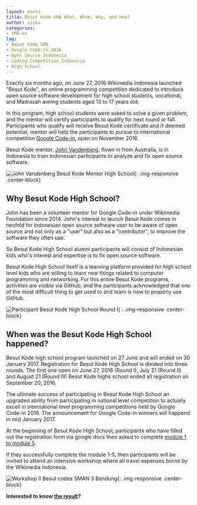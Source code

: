 ```yaml
---
layout: posts
title: Besut Kode SMA What, When, Why, and How?
author: siska
categories:
- SMA-en
tag:
- Besut Kode SMA
- Google Code-in 2016
- Open Source Indonesia
- Coding Competition Indonesia
- High School
---
```


Exactly six months ago, on June 27, 2016 Wikimedia Indonesia launched "Besut Kode", an online programming competition dedicated to introduce 
open source software development for high school students, vocational, and Madrasah aiming students aged 13 to 17 years old.

In this program, high school students were asked to solve a given problem, and the mentor will certify participants to qualify for next round
or fall. Participants who qualify will receive Besut Kode certificate and if deemed potential, mentor will help the participants to pursue to international competition [Google Code-in](https://wikimedia-id.github.io/sma-en/2017/01/06/BesutKodeSMAnGoogleCodein.html), open on November 2016.

Besut Kode mentor, [John Vandenberg](https://github.com/jayvdb), flown in from Australia, is in Indonesia to train Indonesian participants to analyze and fix open source software. 

![John Vandenberg Besut Kode Mentor High School](http://wikimedia-id.github.io/besutkode/img/John%20Besut%20Kode%20Mentor.jpg "John Vandenberg mentor Besut Kode High School"){: .img-responsive .center-block}

## Why Besut Kode High School? 

John has been a volunteer mentor for Google Code-in under Wikimedia Foundation since 2014. John's interest to launch Besut Kode comes in twofold for Indonesian open source software user to be aware of open source and not only as a "user" but also as a "contributor", to improve the software they often use. 

So Besut Kode High School alumni participants will consist of Indonesian kids who's interest and expertise is to fix open source software.

Besut Kode High School itself is a learning platform provided for high school level kids who are willing to learn new things related to computer programming and networking. For this entire Besut Kode programs, activities are visible via GitHub, and the participants acknowledged that one of the most difficult thing to get used to and learn is how to properly use GitHub.

![Participant Besut Kode High School Round I](http://wikimedia-id.github.io/besutkode/img/blog/Besut%20Kode%20SMA%20Gelombang%20I.jpg "Participant Besut Kode high school workshop I"){ : .img-responsive .center-block}

## When was the Besut Kode High School happened? 

Besut Kode high school program launched on 27 June and will ended on 30 January 2017. Registration for Besut Kode High School is divided into three rounds. The first one open on June 27, 2016 (Round I), July 21 (Round II) and August 21 (Round III) Besut Kode highs school ended all registration on September 20, 2016.

The ultimate success of participating in Besut Kode High School an upgraded ability from participating in national level competition to actually excell in international level programming competitions held by Google Code-in 2016. The announcement for Google Code-in winners will happend in mid January 2017.

At the beginning of Besut Kode High School, participants who have filled out the registration form via google docs then asked to complete [module 1 to module 5](http://wikimedia-id.github.io/besutkode/modul.html).

If they successfully complete the module 1-5, then participants will be invited to attend an intensive workshop where all travel expenses borne by the Wikimedia Indonesia.

![Workshop II Besut codes SMAN 3 Bandung](http://wikimedia-id.github.io/besutkode/img/blog/Lokakarya%20II%20Bandung%20Tasya.jpg "Tasya teach participants to solve problems in Project Euler Besut Kode High School Modul "){: .img-responsive .center-block}

**Interested to know [the result](http://wikimedia-id.github.io/sma-en/2017/01/05/High-Schools-Besut-Kode-Result-en.html)?**
